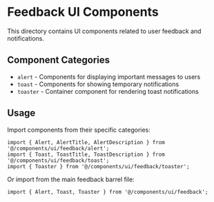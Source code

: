 # Feedback UI Components

This directory contains UI components related to user feedback and notifications.

## Component Categories

- `alert` - Components for displaying important messages to users
- `toast` - Components for showing temporary notifications
- `toaster` - Container component for rendering toast notifications

## Usage

Import components from their specific categories:

```tsx
import { Alert, AlertTitle, AlertDescription } from '@/components/ui/feedback/alert';
import { Toast, ToastTitle, ToastDescription } from '@/components/ui/feedback/toast';
import { Toaster } from '@/components/ui/feedback/toaster';
```

Or import from the main feedback barrel file:

```tsx
import { Alert, Toast, Toaster } from '@/components/ui/feedback';
```